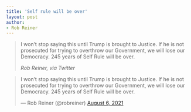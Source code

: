 ```yaml
---
title: 'Self rule will be over'
layout: post
author:
- Rob Reiner
---
```


> I won’t stop saying this until Trump is brought to Justice. If he is not prosecuted for trying to overthrow our Government, we will lose our Democracy. 245 years of Self Rule will be over.
>
> <cite>Rob Reiner, via Twitter</cite>

<blockquote class="twitter-tweet"><p lang="en" dir="ltr">I won’t stop saying this until Trump is brought to Justice. If he is not prosecuted for trying to overthrow our Government, we will lose our Democracy. 245 years of Self Rule will be over.</p>&mdash; Rob Reiner (@robreiner) <a href="https://twitter.com/robreiner/status/1423791661176393730?ref_src=twsrc%5Etfw">August 6, 2021</a></blockquote> <script async src="https://platform.twitter.com/widgets.js" charset="utf-8"></script>
